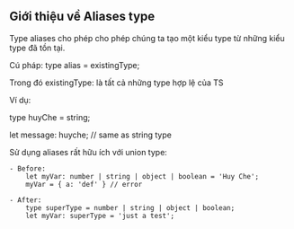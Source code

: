 ## Giới thiệu về Aliases type

Type aliases cho phép cho phép chúng ta tạo một kiểu type từ những kiểu type đã tồn tại.

Cú pháp: type alias = existingType;

Trong đó existingType: là tất cả những type hợp lệ của TS

Ví dụ:

type huyChe = string;

let message: huyche; // same as string type

Sử dụng aliases rất hữu ích với union type:

    - Before:
        let myVar: number | string | object | boolean = 'Huy Che';
        myVar = { a: 'def' } // error

    - After:
        type superType = number | string | object | boolean;
        let myVar: superType = 'just a test';
